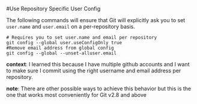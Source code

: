 #Use Repository Specific User Config

The following commands will ensure that Git will explicitly ask you to set `user.name` and `user.email` on a per-repository basis.

```
# Requires you to set user.name and email per repository
git config --global user.useConfigOnly true
#Remove email address from global config
git config --global --unset-alluser.email
```

**context**: I learned this because I have multiple github accounts and I want to make sure I commit using the right username and email address per repository.

**note**: There are other possible ways to achieve this behavior but this is the one that works most conveniently for Git v2.8 and above

